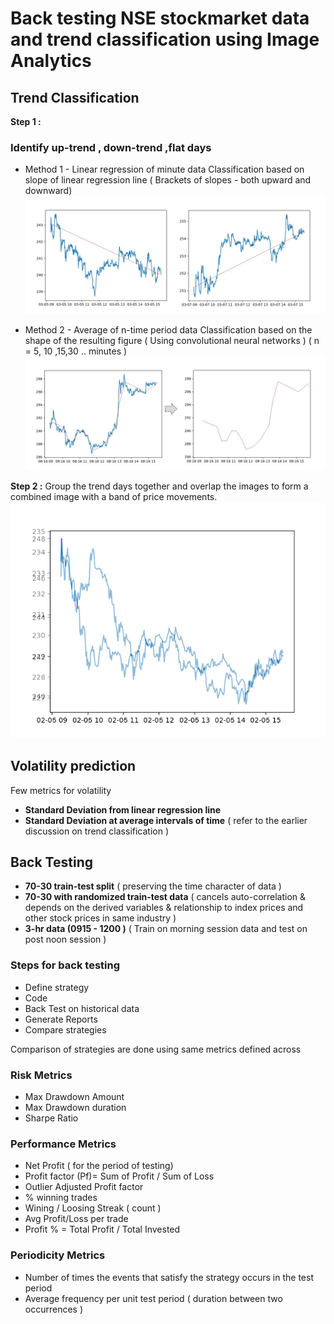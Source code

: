 # Back testing NSE stockmarket data and trend classification using Image Analytics

## Trend Classification 

**Step 1 :** 
### Identify up-trend , down-trend ,flat days 

* Method 1 - Linear regression of minute data 
Classification based on slope of linear regression line ( Brackets of slopes - both upward and downward)
![](https://github.com/tomtillo/BackTesting/blob/master/up_trend_Down_trend.jpg)

* Method 2 - Average of n-time period data 
Classification based on the shape of the resulting figure  ( Using convolutional neural networks ) ( n = 5, 10 ,15,30 .. minutes )
![](https://github.com/tomtillo/BackTesting/blob/master/shape_detection_CNN.jpg)


**Step 2 :** 
Group the trend days together and overlap the images to form a combined image with a band of price movements. 
![](https://github.com/tomtillo/BackTesting/blob/master/graph_overlap.png)

## Volatility prediction
Few metrics for volatility 

* **Standard Deviation from linear regression line** 
* **Standard Deviation at average intervals of time** ( refer to the earlier discussion on trend classification )

## Back Testing 
* **70-30 train-test split**   ( preserving the time character of data )
* **70-30  with randomized train-test data**  ( cancels auto-correlation & depends on the derived variables & relationship to index prices and other stock prices in same industry )
* **3-hr data (0915 - 1200 )** ( Train on morning session data and test on post noon session )
### Steps for back testing 
* Define strategy
* Code
* Back Test on historical data
* Generate Reports
* Compare strategies

Comparison of strategies are done using same metrics defined across 
### Risk Metrics
* Max Drawdown  Amount
* Max Drawdown duration
* Sharpe Ratio

### Performance Metrics
* Net Profit (  for the period of testing)
* Profit factor (Pf)= Sum of Profit / Sum of Loss
* Outlier Adjusted Profit factor
* % winning trades 
* Wining / Loosing Streak  ( count )
* Avg Profit/Loss per trade 
* Profit %   = Total Profit / Total Invested

### Periodicity Metrics
* Number of times the events that satisfy the strategy occurs in the test period
* Average frequency per unit test period ( duration between two occurrences )




